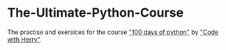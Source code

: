 # The-Ultimate-Python-Course
The practise and exersices for the course ["100 days of python"](https://www.youtube.com/playlist?list=PLu0W_9lII9agwh1XjRt242xIpHhPT2llg) by ["Code with Herry"](https://www.codewithharry.com/).
